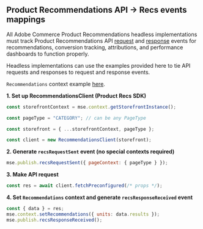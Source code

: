 ## Product Recommendations API -> Recs events mappings

All Adobe Commerce Product Recommendations headless implementations must track Product Recommendations API [request](../recs-request-sent.md) and [response](../recs-response-received.md) events for recommendations, conversion tracking, attributions, and performance dashboards to function properly.

Headless implementations can use the examples provided here to tie API requests and responses to request and response events.

`Recommendations` context example [here](../example-contexts/mock-recommendations-context.md).

**1. Set up RecommendationsClient (Product Recs SDK)**

```javascript
const storefrontContext = mse.context.getStorefrontInstance();

const pageType = "CATEGORY"; // can be any PageType

const storefront = { ...storefrontContext, pageType };

const client = new RecommendationsClient(storefront);
```

**2. Generate `recsRequestSent` event (no special contexts required)**

```javascript
mse.publish.recsRequestSent({ pageContext: { pageType } });
```

**3. Make API request**

```javascript
const res = await client.fetchPreconfigured(/* props */);
```

**4. Set `Recommendations` context and generate `recsResponseReceived` event**

```javascript
const { data } = res;
mse.context.setRecommendations({ units: data.results });
mse.publish.recsResponseReceived();
```
